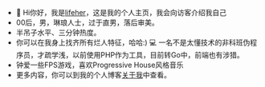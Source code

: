 - 👋 Hi你好，我是[lifeher](https://lifeher.cn/)，这是我的个人主页，我会向访客介绍我自己
- 00后，男，琳琅人士，过于直男，落后审美。
- 半吊子水平、三分钟热度。
- 你可以在我身上找齐所有烂人特征，哈哈:)
💻 一名不是太懂技术的非科班伪程序员，才疏学浅，以前使用PHP作为工具，目前转Go中，前端也有涉猎。
- 钟爱一些FPS游戏，喜欢Progressive House风格音乐
- 更多内容，你可以到我的个人博客[关于我](https://lifeher.cn/?page_id=124)中查看。

